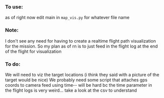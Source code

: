 ### To use:
as of right now edit main in `map_vis.py` for whatever file name


### Note:
I don't see any need for having to create a realtime flight path visualization for the mission. 
So my plan as of rn is to just feed in the flight log at the end of the flight for visualization

### To do:
We will need to viz the target locations (i think they said with a picture of the target would be nice) 
We probably need some script that attaches gps coords to camera feed using time-- will be hard bc the time parameter in the flight logs is very weird... take a look at the csv to understand
